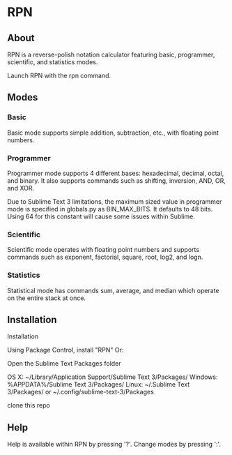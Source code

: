 # RPN

## About

RPN is a reverse-polish notation calculator featuring basic, programmer,
scientific, and statistics modes.

Launch RPN with the rpn command.

## Modes

### Basic

Basic mode supports simple addition, subtraction, etc., with floating point
numbers.

### Programmer

Programmer mode supports 4 different bases: hexadecimal, decimal, octal, and
binary. It also supports commands such as shifting, inversion, AND, OR, and XOR.

Due to Sublime Text 3 limitations, the maximum sized value in programmer mode
is specified in globals.py as BIN_MAX_BITS. It defaults to 48 bits. Using 64
for this constant will cause some issues within Sublime.

### Scientific

Scientific mode operates with floating point numbers and supports commands
such as exponent, factorial, square, root, log2, and logn.

### Statistics

Statistical mode has commands sum, average, and median which operate on the
entire stack at once.

## Installation

Installation

Using Package Control, install "RPN"
Or:

Open the Sublime Text Packages folder

OS X: ~/Library/Application Support/Sublime Text 3/Packages/
Windows: %APPDATA%/Sublime Text 3/Packages/
Linux: ~/.Sublime Text 3/Packages/ or ~/.config/sublime-text-3/Packages

clone this repo

## Help

Help is available within RPN by pressing '?'. Change modes by pressing ':'.


